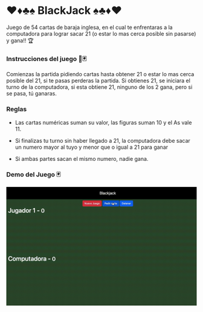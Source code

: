 # ♥️♦️♣️♠️ BlackJack ♠️♣️♦️♥️

Juego de 54 cartas de baraja inglesa, en el cual te enfrentaras a la computadora para lograr sacar 21 (o estar lo mas cerca posible sin pasarse) y gana!! 🏆


### Instrucciones del juego 📜🃏

Comienzas la partida pidiendo cartas hasta obtener 21 o estar lo mas cerca posible del 21, si te pasas perderas la partida. Si obtienes 21, se iniciara el turno de la computadora, si esta obtiene 21, ninguno de los 2 gana, pero si se pasa, tú ganaras.

### Reglas

* Las cartas numéricas suman su valor, las figuras suman 10 y el As vale 11.

* Si finalizas tu turno sin haber llegado a 21, la computadora debe sacar un numero mayor al tuyo y menor que o igual a 21 para ganar

* Si ambas partes sacan el mismo numero, nadie gana.



### Demo del Juego 🃏

![demo blackjack](blackjack-demo.gif)